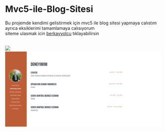 # Mvc5-ile-Blog-Sitesi

Bu projemde kendimi gelistirmek için mvc5 ile blog sitesi yapmaya calıstım ayrıca eksiklerimi tamamlamaya calısıyorum <br>
siteme ulasmak icin <a href="https://berkayyolcu.com/">berkayyolcu</a> tıklayabilirsin

<br>

<img src="https://github.com/Berkayyolcu/Mvc5-ile-Blog-Sitesi/blob/main/screenshot/hakk%C4%B1mda.PNG" width="auto">
<br>

<img src="https://github.com/Berkayyolcu/Mvc5-ile-Blog-Sitesi/blob/main/screenshot/deneyim.PNG" width="auto">
<br>





